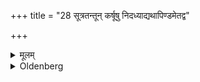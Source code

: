 +++
title = "28 सूत्रतन्तून् कर्षूषु निदध्याद्यथापिण्डमेतद्व"

+++

<details><summary>मूलम्</summary>

सूत्रतन्तून् कर्षूषु निदध्याद्यथापिण्डमेतद्व इति २८
</details>

<details><summary>Oldenberg</summary>

30. He should lay down threads into the pits in the same way as the Piṇḍas, with (the formula), 'This (garment) to you.'
</details>
